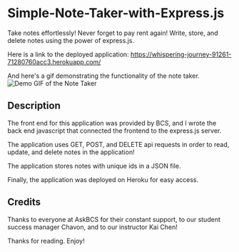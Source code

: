 # Simple-Note-Taker-with-Express.js

Take notes effortlessly! Never forget to pay rent again! Write, store, and delete notes using the power of express.js. 

Here is a link to the deployed application: https://whispering-journey-91261-71280760acc3.herokuapp.com/

And here's a gif demonstrating the functionality of the note taker. 
![Demo GIF of the Note Taker](/images/noteTakerWithExpress.gif)

## Description 

The front end for this application was provided by BCS, and I wrote the back end javascript that connected the frontend to the express.js server. 

The application uses GET, POST, and DELETE api requests in order to read, update, and delete notes in the application! 

The application stores notes with unique ids in a JSON file. 

Finally, the application was deployed on Heroku for easy access. 

## Credits

Thanks to everyone at AskBCS for their constant support, to our student success manager Chavon, and to our instructor Kai Chen! 

Thanks for reading. Enjoy! 

